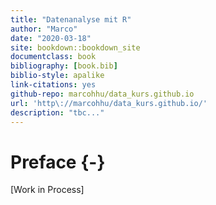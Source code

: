 ```yaml
--- 
title: "Datenanalyse mit R"
author: "Marco"
date: "2020-03-18"
site: bookdown::bookdown_site
documentclass: book
bibliography: [book.bib]
biblio-style: apalike
link-citations: yes
github-repo: marcohhu/data_kurs.github.io
url: 'http\://marcohhu/data_kurs.github.io/'
description: "tbc..."
---
```


# Preface {-}

[Work in Process]

